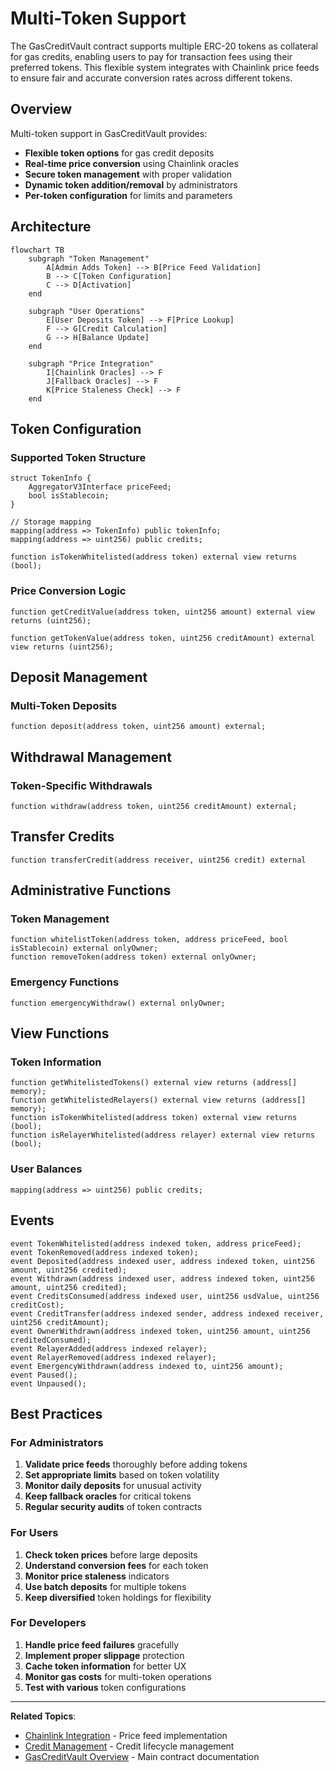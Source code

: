 # Multi-Token Support

The GasCreditVault contract supports multiple ERC-20 tokens as collateral for gas credits, enabling users to pay for transaction fees using their preferred tokens. This flexible system integrates with Chainlink price feeds to ensure fair and accurate conversion rates across different tokens.

## Overview

Multi-token support in GasCreditVault provides:
- **Flexible token options** for gas credit deposits
- **Real-time price conversion** using Chainlink oracles
- **Secure token management** with proper validation
- **Dynamic token addition/removal** by administrators
- **Per-token configuration** for limits and parameters

## Architecture

```mermaid
flowchart TB
    subgraph "Token Management"
        A[Admin Adds Token] --> B[Price Feed Validation]
        B --> C[Token Configuration]
        C --> D[Activation]
    end
    
    subgraph "User Operations"
        E[User Deposits Token] --> F[Price Lookup]
        F --> G[Credit Calculation]
        G --> H[Balance Update]
    end
    
    subgraph "Price Integration"
        I[Chainlink Oracles] --> F
        J[Fallback Oracles] --> F
        K[Price Staleness Check] --> F
    end
```

## Token Configuration

### Supported Token Structure

```solidity
struct TokenInfo {
    AggregatorV3Interface priceFeed;
    bool isStablecoin;
}

// Storage mapping
mapping(address => TokenInfo) public tokenInfo;
mapping(address => uint256) public credits;

function isTokenWhitelisted(address token) external view returns (bool);
```

### Price Conversion Logic

```solidity
function getCreditValue(address token, uint256 amount) external view returns (uint256);

function getTokenValue(address token, uint256 creditAmount) external view returns (uint256); 
```

## Deposit Management

### Multi-Token Deposits

```solidity
function deposit(address token, uint256 amount) external;
```

## Withdrawal Management

### Token-Specific Withdrawals

```solidity
function withdraw(address token, uint256 creditAmount) external;
```

## Transfer Credits

```solidity
function transferCredit(address receiver, uint256 credit) external
```

## Administrative Functions

### Token Management

```solidity
function whitelistToken(address token, address priceFeed, bool isStablecoin) external onlyOwner;
function removeToken(address token) external onlyOwner;
```

### Emergency Functions

```solidity
function emergencyWithdraw() external onlyOwner;
```

## View Functions

### Token Information

```solidity
function getWhitelistedTokens() external view returns (address[] memory);
function getWhitelistedRelayers() external view returns (address[] memory);
function isTokenWhitelisted(address token) external view returns (bool);
function isRelayerWhitelisted(address relayer) external view returns (bool);
```

### User Balances

```solidity
mapping(address => uint256) public credits;
```

## Events

```solidity
event TokenWhitelisted(address indexed token, address priceFeed);
event TokenRemoved(address indexed token);
event Deposited(address indexed user, address indexed token, uint256 amount, uint256 credited);
event Withdrawn(address indexed user, address indexed token, uint256 amount, uint256 credited);
event CreditsConsumed(address indexed user, uint256 usdValue, uint256 creditCost);
event CreditTransfer(address indexed sender, address indexed receiver, uint256 creditAmount);
event OwnerWithdrawn(address indexed token, uint256 amount, uint256 creditedConsumed);
event RelayerAdded(address indexed relayer);
event RelayerRemoved(address indexed relayer);
event EmergencyWithdrawn(address indexed to, uint256 amount);
event Paused();
event Unpaused();
```

## Best Practices

### For Administrators

1. **Validate price feeds** thoroughly before adding tokens
2. **Set appropriate limits** based on token volatility
3. **Monitor daily deposits** for unusual activity
4. **Keep fallback oracles** for critical tokens
5. **Regular security audits** of token contracts

### For Users

1. **Check token prices** before large deposits
2. **Understand conversion fees** for each token
3. **Monitor price staleness** indicators
4. **Use batch deposits** for multiple tokens
5. **Keep diversified** token holdings for flexibility

### For Developers

1. **Handle price feed failures** gracefully
2. **Implement proper slippage** protection
3. **Cache token information** for better UX
4. **Monitor gas costs** for multi-token operations
5. **Test with various** token configurations

---

**Related Topics**:
- [Chainlink Integration](chainlink-integration.md) - Price feed implementation
- [Credit Management](credit-management.md) - Credit lifecycle management
- [GasCreditVault Overview](../gascreditvault.md) - Main contract documentation
